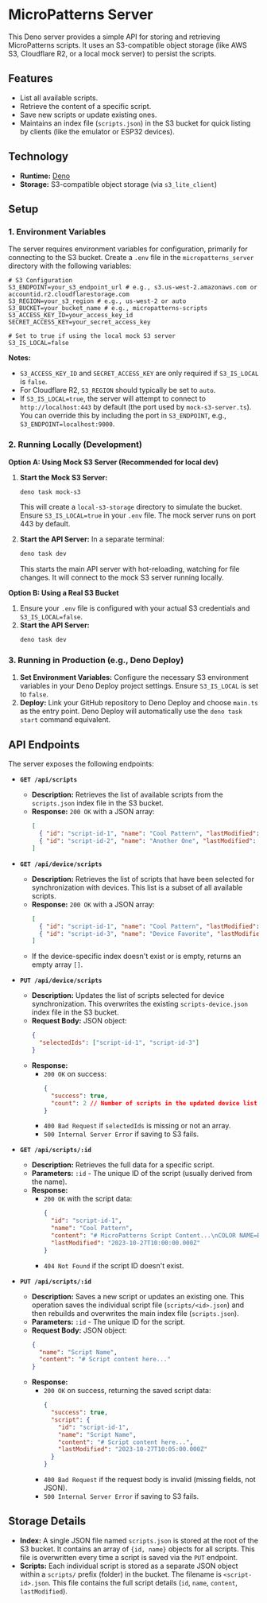 # MicroPatterns Server

This Deno server provides a simple API for storing and retrieving MicroPatterns scripts. It uses an S3-compatible object storage (like AWS S3, Cloudflare R2, or a local mock server) to persist the scripts.

## Features

*   List all available scripts.
*   Retrieve the content of a specific script.
*   Save new scripts or update existing ones.
*   Maintains an index file (`scripts.json`) in the S3 bucket for quick listing by clients (like the emulator or ESP32 devices).

## Technology

*   **Runtime:** [Deno](https://deno.land/)
*   **Storage:** S3-compatible object storage (via `s3_lite_client`)

## Setup

### 1. Environment Variables

The server requires environment variables for configuration, primarily for connecting to the S3 bucket. Create a `.env` file in the `micropatterns_server` directory with the following variables:

```dotenv
# S3 Configuration
S3_ENDPOINT=your_s3_endpoint_url # e.g., s3.us-west-2.amazonaws.com or accountid.r2.cloudflarestorage.com
S3_REGION=your_s3_region # e.g., us-west-2 or auto
S3_BUCKET=your_bucket_name # e.g., micropatterns-scripts
S3_ACCESS_KEY_ID=your_access_key_id
SECRET_ACCESS_KEY=your_secret_access_key

# Set to true if using the local mock S3 server
S3_IS_LOCAL=false
```

**Notes:**

*   `S3_ACCESS_KEY_ID` and `SECRET_ACCESS_KEY` are only required if `S3_IS_LOCAL` is `false`.
*   For Cloudflare R2, `S3_REGION` should typically be set to `auto`.
*   If `S3_IS_LOCAL=true`, the server will attempt to connect to `http://localhost:443` by default (the port used by `mock-s3-server.ts`). You can override this by including the port in `S3_ENDPOINT`, e.g., `S3_ENDPOINT=localhost:9000`.

### 2. Running Locally (Development)

**Option A: Using Mock S3 Server (Recommended for local dev)**

1.  **Start the Mock S3 Server:**
    ```bash
    deno task mock-s3
    ```
    This will create a `local-s3-storage` directory to simulate the bucket. Ensure `S3_IS_LOCAL=true` in your `.env` file. The mock server runs on port 443 by default.

2.  **Start the API Server:**
    In a separate terminal:
    ```bash
    deno task dev
    ```
    This starts the main API server with hot-reloading, watching for file changes. It will connect to the mock S3 server running locally.

**Option B: Using a Real S3 Bucket**

1.  Ensure your `.env` file is configured with your actual S3 credentials and `S3_IS_LOCAL=false`.
2.  **Start the API Server:**
    ```bash
    deno task dev
    ```

### 3. Running in Production (e.g., Deno Deploy)

1.  **Set Environment Variables:** Configure the necessary S3 environment variables in your Deno Deploy project settings. Ensure `S3_IS_LOCAL` is set to `false`.
2.  **Deploy:** Link your GitHub repository to Deno Deploy and choose `main.ts` as the entry point. Deno Deploy will automatically use the `deno task start` command equivalent.

## API Endpoints

The server exposes the following endpoints:

*   **`GET /api/scripts`**
    *   **Description:** Retrieves the list of available scripts from the `scripts.json` index file in the S3 bucket.
    *   **Response:** `200 OK` with a JSON array:
        ```json
        [
          { "id": "script-id-1", "name": "Cool Pattern", "lastModified": "2023-10-27T10:00:00.000Z" },
          { "id": "script-id-2", "name": "Another One", "lastModified": "2023-10-28T11:00:00.000Z" }
        ]
        ```

*   **`GET /api/device/scripts`**
    *   **Description:** Retrieves the list of scripts that have been selected for synchronization with devices. This list is a subset of all available scripts.
    *   **Response:** `200 OK` with a JSON array:
        ```json
        [
          { "id": "script-id-1", "name": "Cool Pattern", "lastModified": "2023-10-27T10:00:00.000Z" },
          { "id": "script-id-3", "name": "Device Favorite", "lastModified": "2023-10-29T12:00:00.000Z" }
        ]
        ```
    *   If the device-specific index doesn't exist or is empty, returns an empty array `[]`.

*   **`PUT /api/device/scripts`**
    *   **Description:** Updates the list of scripts selected for device synchronization. This overwrites the existing `scripts-device.json` index file in the S3 bucket.
    *   **Request Body:** JSON object:
        ```json
        {
          "selectedIds": ["script-id-1", "script-id-3"]
        }
        ```
    *   **Response:**
        *   `200 OK` on success:
            ```json
            {
              "success": true,
              "count": 2 // Number of scripts in the updated device list
            }
            ```
        *   `400 Bad Request` if `selectedIds` is missing or not an array.
        *   `500 Internal Server Error` if saving to S3 fails.

*   **`GET /api/scripts/:id`**
    *   **Description:** Retrieves the full data for a specific script.
    *   **Parameters:** `:id` - The unique ID of the script (usually derived from the name).
    *   **Response:**
        *   `200 OK` with the script data:
            ```json
            {
              "id": "script-id-1",
              "name": "Cool Pattern",
              "content": "# MicroPatterns Script Content...\nCOLOR NAME=BLACK\n...",
              "lastModified": "2023-10-27T10:00:00.000Z"
            }
            ```
        *   `404 Not Found` if the script ID doesn't exist.

*   **`PUT /api/scripts/:id`**
    *   **Description:** Saves a new script or updates an existing one. This operation saves the individual script file (`scripts/<id>.json`) and then rebuilds and overwrites the main index file (`scripts.json`).
    *   **Parameters:** `:id` - The unique ID for the script.
    *   **Request Body:** JSON object:
        ```json
        {
          "name": "Script Name",
          "content": "# Script content here..."
        }
        ```
    *   **Response:**
        *   `200 OK` on success, returning the saved script data:
            ```json
            {
              "success": true,
              "script": {
                "id": "script-id-1",
                "name": "Script Name",
                "content": "# Script content here...",
                "lastModified": "2023-10-27T10:05:00.000Z"
              }
            }
            ```
        *   `400 Bad Request` if the request body is invalid (missing fields, not JSON).
        *   `500 Internal Server Error` if saving to S3 fails.

## Storage Details

*   **Index:** A single JSON file named `scripts.json` is stored at the root of the S3 bucket. It contains an array of `{id, name}` objects for all scripts. This file is overwritten every time a script is saved via the `PUT` endpoint.
*   **Scripts:** Each individual script is stored as a separate JSON object within a `scripts/` prefix (folder) in the bucket. The filename is `<script-id>.json`. This file contains the full script details (`id`, `name`, `content`, `lastModified`).